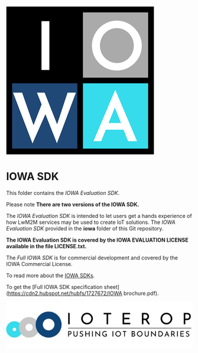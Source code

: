 ![IOWA Logo](../.images/iowa_logo.png)

# IOWA SDK

This folder contains the *IOWA Evaluation SDK*.

Please note **There are two versions of the IOWA SDK.**

The *IOWA Evaluation SDK* is intended to let users get a hands experience of how LwM2M services may be used to create IoT solutions. The *IOWA Evaluation SDK* provided in the **iowa** folder of this Git repository.

**The IOWA Evaluation SDK is covered by the IOWA EVALUATION LICENSE available in the file LICENSE.txt.**

 The *Full IOWA SDK* is for commercial development and covered by the IOWA Commercial License.

To read more about the [IOWA SDKs](https://ioterop.com/iowa/).

To get the [Full IOWA SDK specification sheet](https://cdn2.hubspot.net/hubfs/1727672/IOWA brochure.pdf). 



![IoTerop Logo](../.images/IoTerop_logo.jpg)